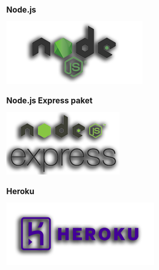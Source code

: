## Node.js
![alt text](nodejs.png "Node.js")

## Node.js Express paket
![alt text](nodejsexpress.png "Node.js express")

## Heroku
![alt text](heroku.png "Heroku")
